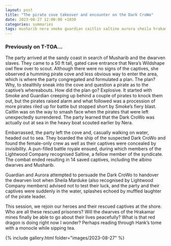 ```yaml
---
layout: post
title: "The pirate cove takeover and encounter on the Dark CroWo"
date: 2023-08-27 12:00:00 +1030
categories: summaries
tags: musharib nera smoke guardian caitlin saltine aurora sheila hrakamar
---
```

### Previously on T-TOA…
The party arrived at the sandy coast in search of Musharib and the dwarven slaves. They came to a 50 ft tall, gated cave entrance that Nera’s Wildshape owl flew over to scout. Although there were no signs of the captives, she observed a humming pirate cove and less obvious way to enter the area, which is where the party congregated and formulated a plan. The plan? Why, to stealthily sneak into the cove and question a pirate as to the captive’s whereabouts. How did the plan go? Explosive. It started with Smoke and Guardian creeping up behind a couple of pirates to knock them out, but the pirates raised alarm and what followed was a procession of more pirates riled up for battle but stopped short by Smoke’s fiery blast. Caitlin was on the way to smash face when the pirates that were left unexpectedly surrendered. The party learned that the Dark CroWo was actually out at sea in the heavy boat scouted earlier by Nera.

Embarrassed, the party left the cove and, casually walking on water, headed out to sea. They boarded the ship of the suspected Dark CroWo and found the female-only crew as well as their captives were concealed by invisibility. A pun-filled battle royale ensued, during which members of the Lightwood Company recognised Saltine, a fellow member of the syndicate. The combat ended resulting in 14 saved captives, including the albino dwarves and Musharib.

Guardian and Aurora attempted to persuade the Dark CroWo to handover the dwarven loot when Sheila Marduke (also recognised by Lightwood Company members) advised not to test their luck, and the party and their captives were suddenly in the water, splashes echoed by muffled laughter of the pirate leader.

This session, we rejoin our heroes and their rescued captives at the shore. Who are all these rescued prisoners? Will the dwarves of the Hrakamar mines finally be able to go about their lives peacefully? What is that red dragon is doing right now I wonder? Perhaps reading through Hank’s tome with a monocle while sipping tea.


{% include gallery.html folder="images/2023-08-27" %}
